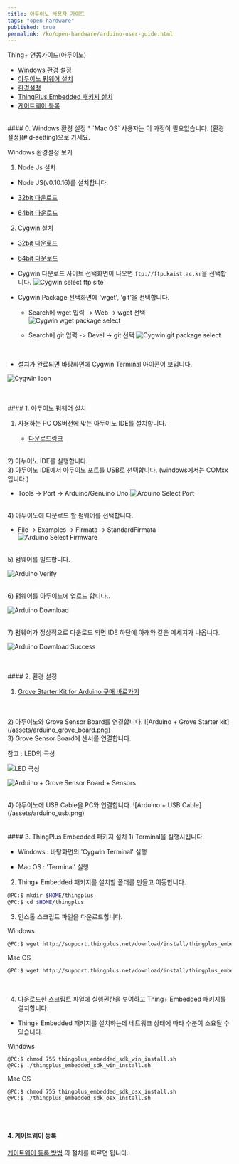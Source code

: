 ```yaml
---
title: 아두이노 사용자 가이드
tags: "open-hardware"
published: true
permalink: /ko/open-hardware/arduino-user-guide.html
---
```


Thing+ 연동가이드(아두이노)<br/>
<div id='id-windows'></div>

* [Windows 환경 설정](#id-windows)
* [아두이노 펌웨어 설치](#id-firmware)
* [환경설정](#id-setting)
* [ThingPlus Embedded 패키지 설치](#id-package)
* [게이트웨이 등록](#id-register)


<br/>
#### 0. Windows 환경 설정
* `Mac OS` 사용자는 이 과정이 필요없습니다. [환경 설정](#id-setting)으로 가세요.

<p class="dwExpand"> Windows 환경설정 보기</p>


1) Node Js 설치
- Node JS(v0.10.16)를 설치합니다.

- <a href="https://nodejs.org/dist/v0.10.16/node-v0.10.16-x86.msi" target="_blank"> 32bit 다운로드</a>
- <a href="https://nodejs.org/dist/v0.10.16/x64/node-v0.10.16-x64.msi" target="_blank"> 64bit 다운로드</a>

2) Cygwin 설치

- <a href="https://cygwin.com/setup-x86.exe" target="_blank"> 32bit 다운로드</a>
- <a href="https://cygwin.com/setup-x86_64.exe" target="_blank"> 64bit 다운로드</a>

- Cygwin 다운로드 사이트 선택화면이 나오면 `ftp://ftp.kaist.ac.kr`을 선택합니다.
![Cygwin select ftp site](/assets/cygwin_site_select.png)

- Cygwin Package 선택화면에 'wget', 'git'을 선택합니다.

  - Search에 wget 입력 -> Web -> wget 선택
![Cygwin wget package select](/assets/cygwin_wget.png)

  - Search에 git 입력 -> Devel ->  git 선택
![Cygwin git package select](/assets/cygwin_git.png)

<br/>

- 설치가 완료되면 바탕화면에 Cygwin Terminal 아이콘이 보입니다.

![Cygwin Icon](/assets/cygwin_icon.png)

<p class="dwExpand2"></p>


<div id='id-firmware'></div>
<br/><br/>
#### 1. 아두이노 펌웨어 설치

1) 사용하는 PC OS버전에 맞는 아두이노 IDE를 설치합니다.

   - [다운로드링크](https://www.arduino.cc/en/Main/Software)

<br/>
2) 아누이노 IDE를 실행합니다.


<br/>
3) 아두이노 IDE에서 아두이노 포트를 USB로 선택합니다. (windows에서는 COMxx 입니다.)

   - Tools -> Port -> Arduino/Genuino Uno
![Arduino Select Port](/assets/arduino_ide_select_port.png)

<br/>
4) 아두이노에 다운로드 할 펌웨어를 선택합니다.

   - File -> Examples -> Firmata -> StandardFirmata
![Arduino Select Firmware](/assets/arduino_ide_select_firmare.png)

<br/>
5) 펌웨어를 빌드합니다.

![Arduino Verify](/assets/arduino_ide_verify.png)

<br/>
6) 펌웨어를 아두이노에 업로드 합니다..

![Arduino Download](/assets/arduino_ide_upload.png)

<br/>
7) 펌웨어가 정상적으로 다운로드 되면 IDE 하단에 아래와 같은 메세지가 나옵니다.

![Arduino Download Success](/assets/arduino_ide_upload_done.png)



<div id='id-setting'></div>
<br/><br/>
#### 2. 환경 설정 

1) <a href="https://www.icbanq.com/P005710113/S" target="_blank"> Grove Starter Kit for Arduino 구매 바로가기</a>

<br/>

<br/>
2) 아두이노와 Grove Sensor Board를 연결합니다.
![Arduino + Grove Starter kit](/assets/arduino_grove_board.png)

<br/>
3) Grove Sensor Board에 센서를 연결합니다.<br/>

<p class="dwExpand"> 참고 : LED의 극성</p>

![LED 극성](/assets/led.png)

<div class="dwExpand2"></div>

![Arduino + Grove Sensor Board + Sensors](/assets/arduino_sensors.png)

<br/>
4) 아두이노에 USB Cable을 PC와 연결합니다.
![Arduino + USB Cable](/assets/arduino_usb.png)



<div id='id-package'></div>
<br/><br/>
#### 3. ThingPlus Embedded 패키지 설치
1) Terminal을 실행시킵니다.

- Windows : 바탕화면의 'Cygwin Terminal' 실행

- Mac OS : 'Terminal' 실행

2) Thing+ Embedded 패키지를 설치할 폴더를 만들고 이동합니다.

```bash
@PC:$ mkdir $HOME/thingplus
@PC:$ cd $HOME/thingplus
```

3) 인스톨 스크립트 파일을 다운로드합니다.

<p class="dwExpand"> Windows</p>

```bash
@PC:$ wget http://support.thingplus.net/download/install/thingplus_embedded_sdk_win_install.sh
```

<div class="dwExpand2"></div>

<p class="dwExpand"> Mac OS</p>

```bash
@PC:$ wget http://support.thingplus.net/download/install/thingplus_embedded_sdk_osx_install.sh
```
<div class="dwExpand2"></div>
<br/>

4) 다운로드한 스크립트 파일에 실행권한을 부여하고 Thing+ Embedded 패키지를 설치합니다.

- Thing+ Embedded 패키지를 설치하는데 네트워크 상태에 따라 수분이 소요될 수 있습니다.

<p class="dwExpand"> Windows</p>

```
@PC:$ chmod 755 thingplus_embedded_sdk_win_install.sh
@PC:$ ./thingplus_embedded_sdk_win_install.sh
```
<div class="dwExpand2"></div>

<p class="dwExpand"> Mac OS</p>

```
@PC:$ chmod 755 thingplus_embedded_sdk_osx_install.sh
@PC:$ ./thingplus_embedded_sdk_osx_install.sh
```
<div class="dwExpand2"></div>
<div id='id-register'></div>

<br/><br/>
#### 4. 게이트웨이 등록
[게이트웨이 등록 방법](/ko/user-guide/registration.html#id-gateway) 의 절차를 따르면 됩니다.

<!-- <a href="#" class="back-to-top" id="up" style="display: block;"><i class="fa fa-arrow-circle-up"></i></a> -->

<div class='scrolltop'>
    <div class='scroll icon'><i class="fa fa-arrow-circle-up"></i></div>
</div>
